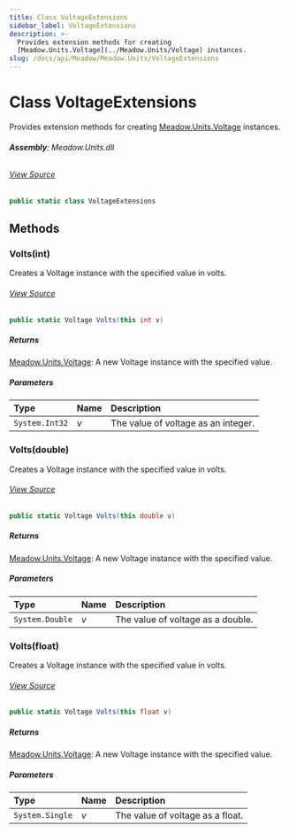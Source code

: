 ```yaml
---
title: Class VoltageExtensions
sidebar_label: VoltageExtensions
description: >-
  Provides extension methods for creating
  [Meadow.Units.Voltage](../Meadow.Units/Voltage) instances.
slug: /docs/api/Meadow/Meadow.Units/VoltageExtensions
---
```

# Class VoltageExtensions
Provides extension methods for creating [Meadow.Units.Voltage](../Meadow.Units/Voltage) instances.

###### **Assembly**: Meadow.Units.dll
###### [View Source](https://github.com/WildernessLabs/Meadow.Units.git/blob/develop/Source/Meadow.Units/Extensions/VoltageExtensions.cs#L6)
```csharp title="Declaration"
public static class VoltageExtensions
```
## Methods
### Volts(int)
Creates a Voltage instance with the specified value in volts.
###### [View Source](https://github.com/WildernessLabs/Meadow.Units.git/blob/develop/Source/Meadow.Units/Extensions/VoltageExtensions.cs#L13)
```csharp title="Declaration"
public static Voltage Volts(this int v)
```

##### Returns

[Meadow.Units.Voltage](../Meadow.Units/Voltage): A new Voltage instance with the specified value.
##### Parameters

| Type | Name | Description |
|:--- |:--- |:--- |
| `System.Int32` | *v* | The value of voltage as an integer. |

### Volts(double)
Creates a Voltage instance with the specified value in volts.
###### [View Source](https://github.com/WildernessLabs/Meadow.Units.git/blob/develop/Source/Meadow.Units/Extensions/VoltageExtensions.cs#L23)
```csharp title="Declaration"
public static Voltage Volts(this double v)
```

##### Returns

[Meadow.Units.Voltage](../Meadow.Units/Voltage): A new Voltage instance with the specified value.
##### Parameters

| Type | Name | Description |
|:--- |:--- |:--- |
| `System.Double` | *v* | The value of voltage as a double. |

### Volts(float)
Creates a Voltage instance with the specified value in volts.
###### [View Source](https://github.com/WildernessLabs/Meadow.Units.git/blob/develop/Source/Meadow.Units/Extensions/VoltageExtensions.cs#L33)
```csharp title="Declaration"
public static Voltage Volts(this float v)
```

##### Returns

[Meadow.Units.Voltage](../Meadow.Units/Voltage): A new Voltage instance with the specified value.
##### Parameters

| Type | Name | Description |
|:--- |:--- |:--- |
| `System.Single` | *v* | The value of voltage as a float. |

